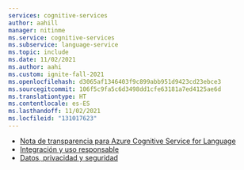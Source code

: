 ```yaml
---
services: cognitive-services
author: aahill
manager: nitinme
ms.service: cognitive-services
ms.subservice: language-service
ms.topic: include
ms.date: 11/02/2021
ms.author: aahi
ms.custom: ignite-fall-2021
ms.openlocfilehash: d3065af1346403f9c899abb951d9423cd23ebce3
ms.sourcegitcommit: 106f5c9fa5c6d3498dd1cfe63181a7ed4125ae6d
ms.translationtype: HT
ms.contentlocale: es-ES
ms.lasthandoff: 11/02/2021
ms.locfileid: "131017623"
---
```

* [Nota de transparencia para Azure Cognitive Service for Language](/legal/cognitive-services/language-service/transparency-note?context=/azure/cognitive-services/language-service/context/context)
* [Integración y uso responsable](/legal/cognitive-services/language-service/guidance-integration-responsible-use?context=/azure/cognitive-services/language-service/context/context)
* [Datos, privacidad y seguridad](/legal/cognitive-services/language-service/data-privacy?context=/azure/cognitive-services/language-service/context/context)
